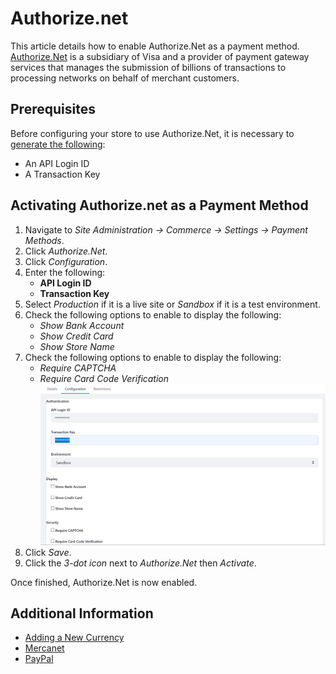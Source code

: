 # Authorize.net

This article details how to enable Authorize.Net as a payment method. [Authorize.Net](https://www.authorize.net/about-us/) is a subsidiary of Visa and a provider of payment gateway services that manages the submission of billions of transactions to processing networks on behalf of merchant customers.

## Prerequisites

Before configuring your store to use Authorize.Net, it is necessary to [generate the following](https://support.authorize.net/s/article/How-do-I-obtain-my-API-Login-ID-and-Transaction-Key):

* An API Login ID
* A Transaction Key

## Activating Authorize.net as a Payment Method

1. Navigate to _Site Administration → Commerce → Settings → Payment Methods_.
2. Click _Authorize.Net_.
3. Click _Configuration_.
4. Enter the following:
    * **API Login ID**
    * **Transaction Key**
5. Select _Production_ if it is a live site or _Sandbox_ if it is a test environment.
6. Check the following options to enable to display the following:
    * _Show Bank Account_
    * _Show Credit Card_
    * _Show Store Name_
7. Check the following options to enable to display the following:
    * _Require CAPTCHA_
    * _Require Card Code Verification_
       ![Authorize.Net Settings](./authorize.net/images/01.png)
8. Click _Save_.
9. Click the _3-dot icon_ next to _Authorize.Net_ then _Activate_.

Once finished, Authorize.Net is now enabled.

## Additional Information

* [Adding a New Currency](../../store-administration/adding-a-new-currency.md)
* [Mercanet](./mercanet.md)
* [PayPal](./paypal.md)
